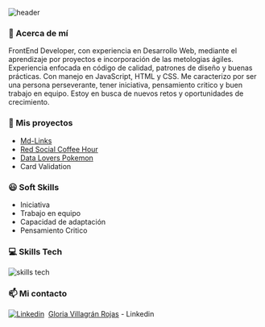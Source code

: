![header](https://github.com/GloVillagran/GloVillagran/assets/122558033/fc4bd747-90c2-4bfa-b5af-d342ba1e6fab)


### :rocket: Acerca de mí 
FrontEnd Developer, con experiencia en Desarrollo Web, mediante el aprendizaje por proyectos e incorporación de las metologias ágiles. Experiencia enfocada en código de calidad, patrones de diseño y buenas prácticas. Con manejo en JavaScript, HTML y CSS. Me caracterizo por ser una persona perseverante, tener iniciativa, pensamiento critico y buen trabajo en equipo. 
Estoy en busca de nuevos retos y oportunidades de crecimiento.

### :open_file_folder: Mis proyectos 
* [Md-Links](https://github.com/GloVillagran/DEV004-md-links)
* [Red Social Coffee Hour](https://github.com/GloVillagran/DEV004-social-network)
* [Data Lovers Pokemon](https://github.com/GloVillagran/DEV004-data-lovers)
* Card Validation

### :smiley: Soft Skills 
* Iniciativa
* Trabajo en equipo
* Capacidad de adaptación
* Pensamiento Critico

### :computer: Skills Tech

![skills tech](https://github.com/GloVillagran/GloVillagran/assets/122558033/a6dc64e4-f1cd-404b-bbbb-728ee86364e6)



### 📫 Mi contacto

[![Linkedin](https://i.stack.imgur.com/gVE0j.png)](https://www.linkedin.com/)&nbsp; [Gloria Villagrán Rojas](https://www.linkedin.com/in/gloria-villagr%C3%A1n-rojas-52778126b/) - Linkedin


